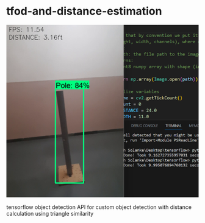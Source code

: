 # tfod-and-distance-estimation

![testimg](testimg.png)

tensorflow object detection API for custom object detection with distance calculation using triangle similarity
